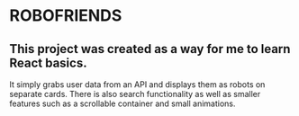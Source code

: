 # ROBOFRIENDS

## This project was created as a way for me to learn React basics.

It simply grabs user data from an API and displays them as robots on separate cards.
There is also search functionality as well as smaller features such as a scrollable container and small animations. 